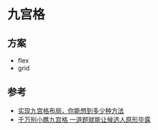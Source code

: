 # 九宫格

## 方案

- flex
- grid

## 参考

- [实现九宫格布局，你能想到多少种方法](https://juejin.cn/post/7016495512002134024)
- [千万别小瞧九宫格 一道题就能让候选人原形毕露](https://juejin.cn/post/6886770985060532231)
